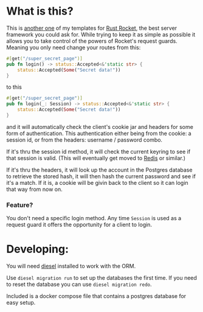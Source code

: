 # What is this?
This is [another one](https://github.com/Rushmore75/rust_server_template) of my templates for [Rust Rocket](https://rocket.rs), the best server framework you could ask for. While trying to keep it as simple as possible it allows you to take control of the powers of Rocket's request guards. Meaning you only need change your routes from this:
```rust
#[get("/super_secret_page")]
pub fn login() -> status::Accepted<&'static str> {
    status::Accepted(Some("Secret data!"))
}
```
to this
```rust
#[get("/super_secret_page")]
pub fn login(_: Session) -> status::Accepted<&'static str> {
    status::Accepted(Some("Secret data!"))
}
```
and it will automatically check the client's cookie jar and headers for some form of authentication. This authentication either being from the cookie: a session id, or from the headers: username / password combo.

If it's thru the session id method, it will check the current keyring to see if that session is valid. (This will eventually get moved to [Redis](https://redis.io/) or similar.)

If it's thru the headers, it will look up the account in the Postgres database to retrieve the stored hash, it will then hash the current password and see if it's a match. If it is, a cookie will be givin back to the client so it can login that way from now on.

### Feature?
You don't need a specific login method. Any time `Session` is used as a request guard it offers the opportunity for a client to login.

# Developing:
You will need [diesel](https://diesel.rs/) installed to work with the ORM.

Use `diesel migration run` to set up the databases the first time. If you need to reset the database you can use `diesel migration redo`.

Included is a docker compose file that contains a postgres database for easy setup.